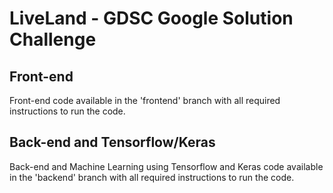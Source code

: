 # LiveLand - GDSC Google Solution Challenge

## Front-end

Front-end code available in the 'frontend' branch with all required instructions to run the code.

## Back-end and Tensorflow/Keras

Back-end and Machine Learning using Tensorflow and Keras code available in the 'backend' branch with all required instructions to run the code.
